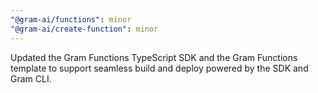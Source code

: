 ```yaml
---
"@gram-ai/functions": minor
"@gram-ai/create-function": minor
---
```


Updated the Gram Functions TypeScript SDK and the Gram Functions template to
support seamless build and deploy powered by the SDK and Gram CLI.
